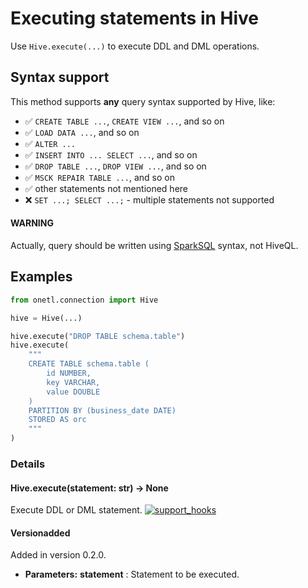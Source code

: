 <a id="hive-execute"></a>

# Executing statements in Hive

Use `Hive.execute(...)` to execute DDL and DML operations.

## Syntax support

This method supports **any** query syntax supported by Hive, like:

* ✅︎ `CREATE TABLE ...`, `CREATE VIEW ...`, and so on
* ✅︎ `LOAD DATA ...`, and so on
* ✅︎ `ALTER ...`
* ✅︎ `INSERT INTO ... SELECT ...`, and so on
* ✅︎ `DROP TABLE ...`, `DROP VIEW ...`, and so on
* ✅︎ `MSCK REPAIR TABLE ...`, and so on
* ✅︎ other statements not mentioned here
* ❌ `SET ...; SELECT ...;` - multiple statements not supported

#### WARNING
Actually, query should be written using [SparkSQL](https://spark.apache.org/docs/latest/sql-ref-syntax.html#ddl-statements) syntax, not HiveQL.

## Examples

```python
from onetl.connection import Hive

hive = Hive(...)

hive.execute("DROP TABLE schema.table")
hive.execute(
    """
    CREATE TABLE schema.table (
        id NUMBER,
        key VARCHAR,
        value DOUBLE
    )
    PARTITION BY (business_date DATE)
    STORED AS orc
    """
)
```

### Details

#### Hive.execute(statement: str) → None

Execute DDL or DML statement. [![support_hooks](https://img.shields.io/badge/%20-support%20hooks-blue)](https://onetl.readthedocs.io/en/0.13.5/hooks/index.html)

#### Versionadded
Added in version 0.2.0.

* **Parameters:**
  **statement**
  : Statement to be executed.

<!-- !! processed by numpydoc !! -->
